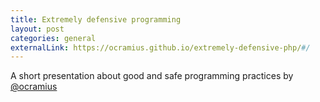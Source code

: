 ```yaml
---
title: Extremely defensive programming
layout: post
categories: general
externalLink: https://ocramius.github.io/extremely-defensive-php/#/
---
```


A short presentation about good and safe programming practices by [@ocramius](http://twitter.com/ocramius)
